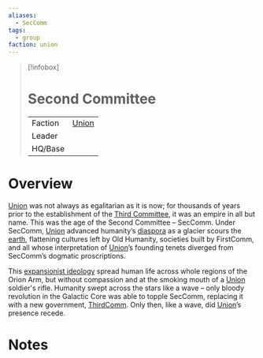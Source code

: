 ```yaml
---
aliases:
  - SecComm
tags:
  - group
faction: union
---
```

> [!infobox] 
> # Second Committee
> | | |
> | ---- | ---- |
> | Faction | [Union](Union.md) |
> | Leader |  |
> | HQ/Base | |


# Overview
[Union](Union.md) was not always as egalitarian as it is now; for thousands of years prior to the establishment of the [Third Committee](Third%20Committee.md), it was an empire in all but name. This was the age of the Second Committee – SecComm. Under SecComm, [Union](Union.md) advanced humanity’s [diaspora](Diasporan.md) as a glacier scours the [earth](Cradle.md), flattening cultures left by Old Humanity, societies built by FirstComm, and all whose interpretation of [Union](Union.md)’s founding tenets diverged from SecComm’s dogmatic proscriptions.

This [expansionist ideology](Anthrochauvinism.md) spread human life across whole regions of the Orion Arm, but without compassion and at the smoking mouth of a [Union](Union.md) soldier's rifle. Humanity swept across the stars like a wave – only bloody revolution in the Galactic Core was able to topple SecComm, replacing it with a new government, [ThirdComm](Third%20Committee.md). Only then, like a wave, did [Union](Union.md)’s presence recede.

# Notes